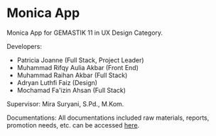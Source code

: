 # Monica App

Monica App for GEMASTIK 11 in UX Design Category.

Developers:
- Patricia Joanne (Full Stack, Project Leader)
- Muhammad Rifqy Aulia Akbar (Front End)
- Muhammad Raihan Akbar (Full Stack)
- Adryan Luthfi Faiz (Design)
- Mochamad Fa'izin Ahsan (Full Stack)

Supervisor:
Mira Suryani, S.Pd., M.Kom.

Documentations:
All documentations included raw materials, reports, promotion needs, etc. can be accessed [here](https://drive.google.com/open?id=1l8B-itfJ3Ovs4NQdtRcAMWlesQXPqTDo).

